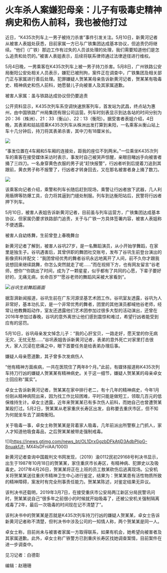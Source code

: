 # 火车杀人案嫌犯母亲：儿子有吸毒史精神病史和伤人前科，我也被他打过

近日，“K435次列车上一男子被持刀杀害”事件引发关注。5月10日，新黄河记者从被害人表姐处获悉，目前家属一方已与广铁集团达成基本协议，但追责仍将继续。“他们（广铁）那边工作有过失的人员该处理的处理，我们需要知道他们是怎么追责和处罚的。”被害人表姐表示，后续将联系律师通过法律途径进行维权。

5月4日晚，一男乘客在K435次列车上被一男子持刀杀害。5月8日，广州铁路公安局衡阳公安处相关人员表示，嫌犯已被刑拘，案件正在调查中，广铁集团及相关部门正与家属进行善后处理。犯罪嫌疑人贺某某母亲告诉新黄河记者，贺某某有吸毒史、精神病史和伤人前科，她愿替儿子向被害人及其家属道歉。

被害人家属：虽与铁路达成协议但仍要追责

公开资料显示，K435次列车系空调快速旅客列车，首发站为武昌，终点站为惠州，由中国铁路广州局集团有限公司运营。列车时刻表显示到达各站的时间分别为20：36（株洲）、21：33（衡山）、22：13（衡阳）。据受害者表姐介绍，4日晚，其表弟和姑姑搭乘K435次列车从株洲出发打算到耒阳，一名乘客从衡山站上车十几分钟后，持刀将其表弟杀害，其中刀有18厘米长。

![](https://inews.gtimg.com/news_bt/O8Hf1GqL1epq_y1mSjRtKXZsp6OMDrCO8eZzXJAdiYnwAAA/1000)

“事发位置在4车厢和5车厢的连接处，距我的座位不到两米。”一位乘坐K435次列车的乘客在接受媒体采访时表示，事发时自己被哭声惊醒，亲眼目睹凶手向被害者捅了三四刀。一名身穿黄色衣服的男子说“赶快报警”，行凶者听到后提着刀追到其跟前，黄衣男子称不报警了，行凶者才转身回去，又在那名被害者身上捅了数刀。

![](https://inews.gtimg.com/news_bt/OWHsPTJk_PdxmkubSjX7NtuR0KXdtb9NSxX5ld1K96OnwAA/1000)

该乘客向记者介绍，乘警和列车长随后赶到现场，乘警让行凶者放下武器，几人利用盾牌等防爆工具，合力将其逼到门缝处制服。列车到达衡阳站后，民警将行凶者押下列车。

5月10日，被害人表姐告诉新黄河记者，目前虽与列车运营方，广铁集团达成基本协议，但家属仍要求铁路部门追责，关于与广铁一方具体签署内容，被害人表姐称不便透露。

被害人自幼练舞，生前曾登上春晚舞台

新黄河记者了解到，被害人谷巩27岁，是一名舞蹈演员，从小开始学舞蹈，在家里是独生子。谷巩遇害后，其曾供职的舞团社交账号，发布了谷巩生前登台演出的影像资料并配文：“我团曾经优秀的舞者谷巩永远地离开了人间，前不久你才跟我说想回来继续跳舞，你怎么突然就走了呢……”而在视频下方，也有网友留言“谷老师，想你”“你跳出了时间，成为了一颗星星，似乎都有了共同的心愿，下辈子要好好的，无痛无病，长命百岁”“愿谷老师的舞蹈风采被大家看到”。

![](https://inews.gtimg.com/news_bt/OtGhN6MwRhwMoxdkgaep1jTZe0Ib9orhTqeZDZXnMmzvwAA/1000)_谷巩生前舞蹈画面_

据澎湃新闻报道，谷巩生前在广东河源坚基艺术团工作。谷巩室友透露，谷巩为人非常好，基本功扎实，是一个非常优秀的舞者，团里的其他演员都喊他谷老师，经常让他教舞蹈动作，室友还透露他们艺术团参加过很多大型的活动演出，还曾在2016年参加过春晚，谷巩的意外离世让他们感到震惊和难过，希望行凶者能受到应有的惩罚。

5月10日，谷巩母亲发文悼念儿子：“我的心肝宝贝，一路走好，愿天堂的你无病无灾，无忧无愁……”谷巩表姐告诉新黄河记者，表弟的意外死亡对家里打击很大，家人沉浸在悲痛之中，眼下首要任务是给表弟办理后事。

嫌疑人母亲愿道歉，其子曾多次发病伤人

“他有精神方面疾病，一共在医院住了两年8个月。”此前，有媒体报道称K435次列车持刀行凶的嫌疑人贺某某有精神病史。关于这一细节，嫌疑人贺某某的母亲卓女士回应称“属实”。

卓女士告诉新黄河记者，贺某某在家中排行老二，有十几年的精神病史，今年1月份刚从精神病院出来，因为找工作比较困难，平时只能是做短工，领取几百元的低保维持生计。卓女士透露，近年来贺某某已有多次伤人前科，而她自己也曾遭贺某某殴打过。5月2日，贺某某从老家重庆长寿区出发，自称要去重庆市区，但不知为何就坐车去了湖南衡阳。

关于吸毒一事，卓女士称贺某某是背着家人吸毒，几年前派出所警察上门抓人，家人才知道他吸食毒品，之后贺某某被带走强制戒毒。

![](https://inews.gtimg.com/news_bt/OL1DrxGgzbDFkAtjD3AdbPlipG-8nuakfJf-
MX4lsDFnIAA/1000)

新黄河记者查询中国裁判文书网发现，（2019）渝0112民初29168号判决书显示，出生于1987年10月18日的贺某某，家住重庆市长寿区，有精神病、犯罪史以及吸毒史。2017年4月26日，贺某某将正在上班的员工敖某砍伤后逃离现场。公安机关将贺某某送往重庆市精神卫生中心进行鉴定，结果为：贺某某患有活性物质所致的精神障碍，案发时有完全刑事责任能力。贺某某陈述，对鉴定结果无异议。

该判决书还载明，2019年3月7日，在接受重庆市公安局两江新区分局民警讯问时，贺某某说自己“很多年之前很小的时候就开始吸毒了，还被公安机关强制隔离戒毒了2年，最后一次吸毒的时间现在记不清楚了”。

该判决书中的贺某某是否就是K435次列车持刀行凶的嫌疑人贺某某，卓女士告诉新黄河记者称不清楚，但判决书中涉及公司的一知情人称，两个贺某某是同一人。

卓女士称，目前尚未与被害者家属一方取得联系，如果有机会，她希望向被害者及其家属道歉。此外，卓女士称广铁警方已到重庆长寿区找她调查案情，目前案件在进一步调查中。

见习记者：白德彰

编辑：赵珊珊

